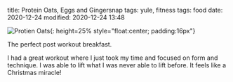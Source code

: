 title: Protein Oats, Eggs and Gingersnap
tags: yule, fitness
tags: food
date: 2020-12-24
modified: 2020-12-24 13:48

![Protien Oats]({static}/images/IMG_3017.JPG){: height=25% style="float:center; padding:16px"}

The perfect post workout breakfast. 

I had a great workout where I just took my time and focused on form
and technique.  I was able to lift what I was never able to lift
before.  It feels like a Christmas miracle!




